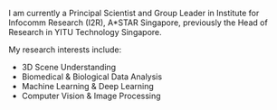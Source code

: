 I am currently a Principal Scientist and Group Leader in Institute for Infocomm Research (I2R), A\*STAR Singapore, previously the Head of Research in YITU Technology Singapore. 

My research interests include:
- 3D Scene Understanding
- Biomedical & Biological Data Analysis
- Machine Learning & Deep Learning 
- Computer Vision & Image Processing 
